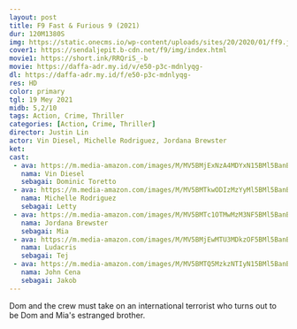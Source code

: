 ```yaml
---
layout: post
title: F9 Fast & Furious 9 (2021)
dur: 120M1380S
img: https://static.onecms.io/wp-content/uploads/sites/20/2020/01/ff9.jpg
cover1: https://sendaljepit.b-cdn.net/f9/img/index.html
movie1: https://short.ink/RRQriS_-b
movie: https://daffa-adr.my.id/v/e50-p3c-mdnlyqg-
dl: https://daffa-adr.my.id/f/e50-p3c-mdnlyqg-
res: HD
color: primary
tgl: 19 Mey 2021
midb: 5,2/10
tags: Action, Crime, Thriller
categories: [Action, Crime, Thriller]
director: Justin Lin
actor: Vin Diesel, Michelle Rodriguez, Jordana Brewster
ket: 
cast:
 - ava: https://m.media-amazon.com/images/M/MV5BMjExNzA4MDYxN15BMl5BanBnXkFtZTcwOTI1MDAxOQ@@._V1_QL75_UX140_CR0,4,140,140_.jpg
   nama: Vin Diesel
   sebagai: Dominic Toretto
 - ava: https://m.media-amazon.com/images/M/MV5BMTkwODIzMzYyMl5BMl5BanBnXkFtZTYwNzAyNjAz._V1_QL75_UX140_CR0,12,140,140_.jpg
   nama: Michelle Rodriguez
   sebagai: Letty
 - ava: https://m.media-amazon.com/images/M/MV5BMTc1OTMwMzM3NF5BMl5BanBnXkFtZTgwMTM5MzIyODE@._V1_QL75_UX140_CR0,12,140,140_.jpg
   nama: Jordana Brewster
   sebagai: Mia
 - ava: https://m.media-amazon.com/images/M/MV5BMjEwMTU3MDkzOF5BMl5BanBnXkFtZTcwNzc2NjM5MQ@@._V1_QL75_UX140_CR0,13,140,140_.jpg
   nama: Ludacris
   sebagai: Tej
 - ava: https://m.media-amazon.com/images/M/MV5BMTQ5MzkzNTIyN15BMl5BanBnXkFtZTYwNzUzOTA2._V1_QL75_UX140_CR0,12,140,140_.jpg
   nama: John Cena
   sebagai: Jakob
---
```


Dom and the crew must take on an international terrorist who turns out to be Dom and Mia's estranged brother.
